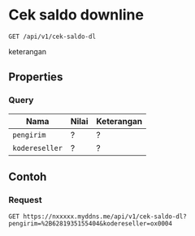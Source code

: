 # Cek saldo downline
```http
GET /api/v1/cek-saldo-dl
```
keterangan
## Properties
### Query
Nama  | Nilai | Keterangan
--- | --- | ---
<code>pengirim</code> | ? | ?
<code>kodereseller</code> | ? | ?

## Contoh

### Request
```http
GET https://nxxxxx.myddns.me/api/v1/cek-saldo-dl?pengirim=%2B6281935155404&kodereseller=ox0004
```
